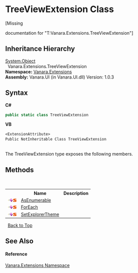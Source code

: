 # TreeViewExtension Class
 

\[Missing <summary> documentation for "T:Vanara.Extensions.TreeViewExtension"\]


## Inheritance Hierarchy
<a href="http://msdn2.microsoft.com/en-us/library/e5kfa45b" target="_blank">System.Object</a><br />&nbsp;&nbsp;Vanara.Extensions.TreeViewExtension<br />
**Namespace:**&nbsp;<a href="9abe54ff-18ce-e333-beed-30e855655381">Vanara.Extensions</a><br />**Assembly:**&nbsp;Vanara.UI (in Vanara.UI.dll) Version: 1.0.3

## Syntax

**C#**<br />
``` C#
public static class TreeViewExtension
```

**VB**<br />
``` VB
<ExtensionAttribute>
Public NotInheritable Class TreeViewExtension
```

<br />
The TreeViewExtension type exposes the following members.


## Methods
&nbsp;<table><tr><th></th><th>Name</th><th>Description</th></tr><tr><td>![Public method](media/pubmethod.gif "Public method")![Static member](media/static.gif "Static member")</td><td><a href="df617bb3-810a-94b2-b3dd-b5c6b54b41ea">AsEnumerable</a></td><td /></tr><tr><td>![Public method](media/pubmethod.gif "Public method")![Static member](media/static.gif "Static member")</td><td><a href="5d3404c0-017a-e25c-e177-d7b0f2ad8c8c">ForEach</a></td><td /></tr><tr><td>![Public method](media/pubmethod.gif "Public method")![Static member](media/static.gif "Static member")</td><td><a href="5871ccc1-dd06-875b-7532-825f61a1ec89">SetExplorerTheme</a></td><td /></tr></table>&nbsp;
<a href="#treeviewextension-class">Back to Top</a>

## See Also


#### Reference
<a href="9abe54ff-18ce-e333-beed-30e855655381">Vanara.Extensions Namespace</a><br />